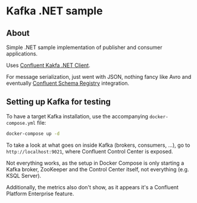 # Kafka .NET sample

## About

Simple .NET sample implementation of publisher and consumer applications.

Uses [Confluent Kakfa .NET Client](https://github.com/confluentinc/confluent-kafka-dotnet).

For message serialization, just went with JSON, nothing fancy like Avro and eventually [Confluent Schema Registry](https://docs.confluent.io/current/schema-registry/index.html) integration.

## Setting up Kafka for testing

To have a target Kafka installation, use the accompanying `docker-compose.yml` file:

```bash
docker-compose up -d
```

To take a look at what goes on inside Kafka (brokers, consumers, ...), go to `http://localhost:9021`, where Confluent Control Center is exposed.

Not everything works, as the setup in Docker Compose is only starting a Kafka broker, ZooKeeper and the Control Center itself, not everything (e.g. KSQL Server).

Additionally, the metrics also don't show, as it appears it's a Confluent Platform Enterprise feature.
